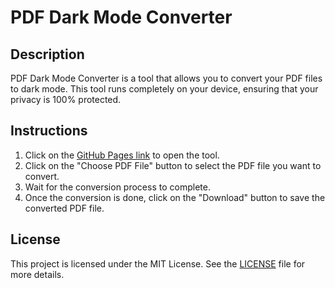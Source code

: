 # PDF Dark Mode Converter

## Description
PDF Dark Mode Converter is a tool that allows you to convert your PDF files to dark mode. This tool runs completely on your device, ensuring that your privacy is 100% protected.

## Instructions
1. Click on the [GitHub Pages link](https://chizkiyahu.github.io/pdf-dark-mode-converter/) to open the tool.
2. Click on the "Choose PDF File" button to select the PDF file you want to convert.
3. Wait for the conversion process to complete.
4. Once the conversion is done, click on the "Download" button to save the converted PDF file.

## License
This project is licensed under the MIT License. See the [LICENSE](LICENSE) file for more details.
